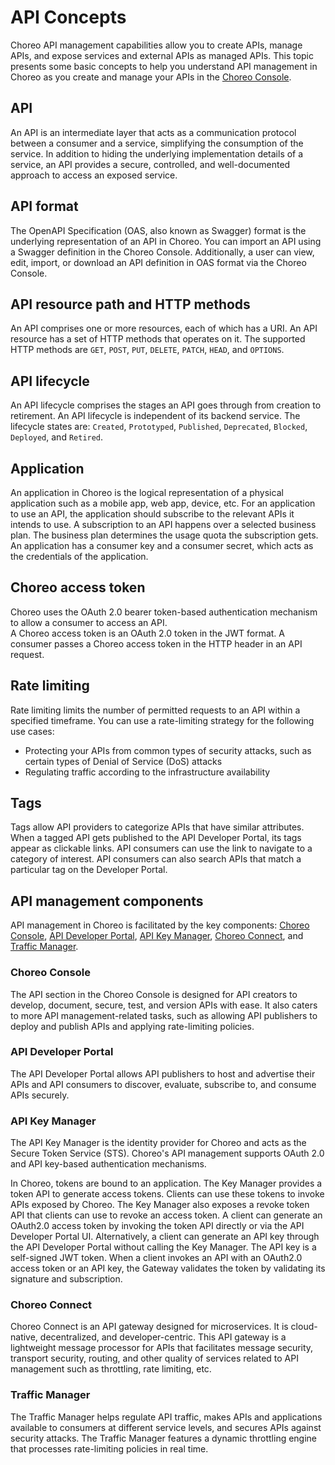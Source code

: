 # API Concepts
Choreo API management capabilities allow you to create APIs, manage APIs, and expose services and external APIs as managed APIs. This topic presents some basic concepts to help you understand API management in Choreo as you create and manage your APIs in the [Choreo Console](https://console.choreo.dev/login/).
 
## API
An API is an intermediate layer that acts as a communication protocol between a consumer and a service, simplifying the consumption of the service. In addition to hiding the underlying implementation details of a service, an API provides a secure, controlled, and well-documented approach to access an exposed service.

## API format
The OpenAPI Specification (OAS, also known as Swagger) format is the underlying representation of an API in Choreo. You can import an API using a Swagger definition in the Choreo Console. Additionally, a user can view, edit, import, or download an API definition in OAS format via the Choreo Console.

## API resource path and HTTP methods
An API comprises one or more resources, each of which has a URI. An API resource has a set of HTTP methods that operates on it. The supported HTTP methods are `GET`, `POST`, `PUT`, `DELETE`, `PATCH`, `HEAD`, and `OPTIONS`.

## API lifecycle
An API lifecycle comprises the stages an API goes through from creation to retirement. An API lifecycle is independent of its backend service. The lifecycle states are: `Created`, `Prototyped`, `Published`, `Deprecated`, `Blocked`, `Deployed`, and `Retired`.

## Application
An application in Choreo is the logical representation of a physical application such as a mobile app, web app, device, etc. For an application to use an API, the application should subscribe to the relevant APIs it intends to use. A subscription to an API happens over a selected business plan.  The business plan determines the usage quota the subscription gets. An application has a consumer key and a consumer secret, which acts as the credentials of the application.

## Choreo access token
Choreo uses the OAuth 2.0 bearer token-based authentication mechanism to allow a consumer to access an API.  
A Choreo access token is an OAuth 2.0 token in the JWT format. A consumer passes a Choreo access token in the HTTP header in an API request.

## Rate limiting
Rate limiting limits the number of permitted requests to an API within a specified timeframe. You can use a rate-limiting strategy for the following use cases:

- Protecting your APIs from common types of security attacks, such as certain types of Denial of Service (DoS) attacks
- Regulating traffic according to the infrastructure availability
    
## Tags
Tags allow API providers to categorize APIs that have similar attributes. When a tagged API gets published to the API Developer Portal, its tags appear as clickable links. API consumers can use the link to navigate to a category of interest. API consumers can also search APIs that match a particular tag on the Developer Portal.

## API management components
API management in Choreo is facilitated by the key components: [Choreo Console](#choreo-console), [API Developer Portal](#api-developer-portal), [API Key Manager](#api-key-manager), [Choreo Connect](#choreo-connect), and [Traffic Manager](#traffic-manager).

### Choreo Console
The API section in the Choreo Console is designed for API creators to develop, document, secure, test, and version APIs with ease. It also caters to more API management-related tasks, such as allowing API publishers to deploy and publish APIs and applying rate-limiting policies.

### API Developer Portal
The API Developer Portal allows API publishers to host and advertise their APIs and API consumers to discover, evaluate, subscribe to, and consume APIs securely.

### API Key Manager
The API Key Manager is the identity provider for Choreo and acts as the Secure Token Service (STS). Choreo's API management supports OAuth 2.0 and API key-based authentication mechanisms.

In Choreo, tokens are bound to an application. The Key Manager provides a token API to generate access tokens. Clients can use these tokens to invoke APIs exposed by Choreo. The Key Manager also exposes a revoke token API that clients can use to revoke an access token. A client can generate an OAuth2.0 access token by invoking the token API directly or via the API Developer Portal UI. Alternatively, a client can generate an API key through the API Developer Portal without calling the Key Manager. The API key is a self-signed JWT token. When a client invokes an API with an OAuth2.0 access token or an API key, the Gateway validates the token by validating its signature and subscription.

### Choreo Connect
Choreo Connect is an API gateway designed for microservices. It is cloud-native, decentralized, and developer-centric. This API gateway is a lightweight message processor for APIs that facilitates message security, transport security, routing, and other quality of services related to API management such as throttling, rate limiting, etc.

### Traffic Manager
The Traffic Manager helps regulate API traffic, makes APIs and applications available to consumers at different service levels, and secures APIs against security attacks. The Traffic Manager features a dynamic throttling engine that processes rate-limiting policies in real time. 
